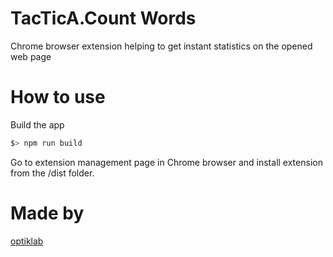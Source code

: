 # TacTicA.Count Words

Chrome browser extension helping to get instant statistics on the opened web page

# How to use

Build the app

```bash
$> npm run build
```

Go to extension management page in Chrome browser and install extension from the /dist folder.

# Made by 

[optiklab](https://optiklab.github.io)
